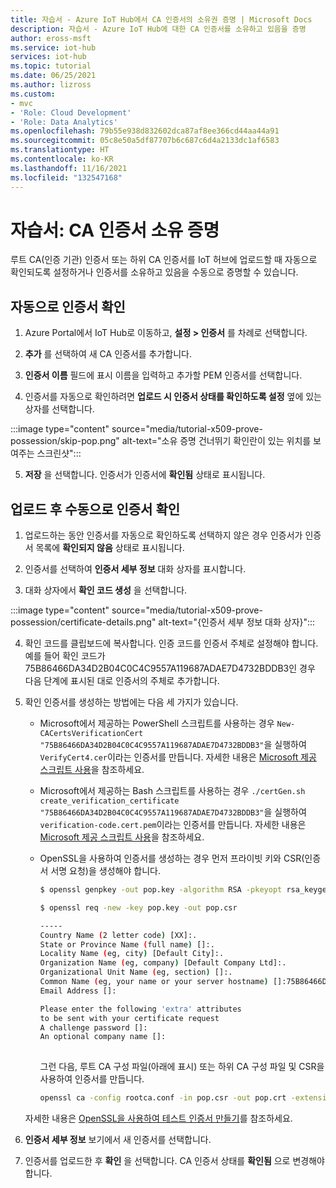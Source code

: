 ```yaml
---
title: 자습서 - Azure IoT Hub에서 CA 인증서의 소유권 증명 | Microsoft Docs
description: 자습서 - Azure IoT Hub에 대한 CA 인증서를 소유하고 있음을 증명
author: eross-msft
ms.service: iot-hub
services: iot-hub
ms.topic: tutorial
ms.date: 06/25/2021
ms.author: lizross
ms.custom:
- mvc
- 'Role: Cloud Development'
- 'Role: Data Analytics'
ms.openlocfilehash: 79b55e938d832602dca87af8ee366cd44aa44a91
ms.sourcegitcommit: 05c8e50a5df87707b6c687c6d4a2133dc1af6583
ms.translationtype: HT
ms.contentlocale: ko-KR
ms.lasthandoff: 11/16/2021
ms.locfileid: "132547168"
---
```

# <a name="tutorial-proving-possession-of-a-ca-certificate"></a>자습서: CA 인증서 소유 증명

루트 CA(인증 기관) 인증서 또는 하위 CA 인증서를 IoT 허브에 업로드할 때 자동으로 확인되도록 설정하거나 인증서를 소유하고 있음을 수동으로 증명할 수 있습니다.

## <a name="verify-certificate-automatically"></a>자동으로 인증서 확인 

1. Azure Portal에서 IoT Hub로 이동하고, **설정 > 인증서** 를 차례로 선택합니다.

2. **추가** 를 선택하여 새 CA 인증서를 추가합니다.

3. **인증서 이름** 필드에 표시 이름을 입력하고 추가할 PEM 인증서를 선택합니다.

4. 인증서를 자동으로 확인하려면 **업로드 시 인증서 상태를 확인하도록 설정** 옆에 있는 상자를 선택합니다.

  :::image type="content" source="media/tutorial-x509-prove-possession/skip-pop.png" alt-text="소유 증명 건너뛰기 확인란이 있는 위치를 보여주는 스크린샷":::

5. **저장** 을 선택합니다.  인증서가 인증서에 **확인됨** 상태로 표시됩니다.

## <a name="verify-certificate-manually-after-upload"></a>업로드 후 수동으로 인증서 확인

1. 업로드하는 동안 인증서를 자동으로 확인하도록 선택하지 않은 경우 인증서가 인증서 목록에 **확인되지 않음** 상태로 표시됩니다. 

2. 인증서를 선택하여 **인증서 세부 정보** 대화 상자를 표시합니다.

3. 대화 상자에서 **확인 코드 생성** 을 선택합니다.

  :::image type="content" source="media/tutorial-x509-prove-possession/certificate-details.png" alt-text="{인증서 세부 정보 대화 상자}":::

4. 확인 코드를 클립보드에 복사합니다. 인증 코드를 인증서 주체로 설정해야 합니다. 예를 들어 확인 코드가 75B86466DA34D2B04C0C4C9557A119687ADAE7D4732BDDB3인 경우 다음 단계에 표시된 대로 인증서의 주체로 추가합니다.

5. 확인 인증서를 생성하는 방법에는 다음 세 가지가 있습니다.

    * Microsoft에서 제공하는 PowerShell 스크립트를 사용하는 경우 `New-CACertsVerificationCert "75B86466DA34D2B04C0C4C9557A119687ADAE7D4732BDDB3"`을 실행하여 `VerifyCert4.cer`이라는 인증서를 만듭니다. 자세한 내용은 [Microsoft 제공 스크립트 사용](tutorial-x509-scripts.md)을 참조하세요.

    * Microsoft에서 제공하는 Bash 스크립트를 사용하는 경우 `./certGen.sh create_verification_certificate "75B86466DA34D2B04C0C4C9557A119687ADAE7D4732BDDB3"`을 실행하여 `verification-code.cert.pem`이라는 인증서를 만듭니다. 자세한 내용은 [Microsoft 제공 스크립트 사용](tutorial-x509-scripts.md)을 참조하세요.

    * OpenSSL을 사용하여 인증서를 생성하는 경우 먼저 프라이빗 키와 CSR(인증서 서명 요청)을 생성해야 합니다.

      ```bash
      $ openssl genpkey -out pop.key -algorithm RSA -pkeyopt rsa_keygen_bits:2048

      $ openssl req -new -key pop.key -out pop.csr

      -----
      Country Name (2 letter code) [XX]:.
      State or Province Name (full name) []:.
      Locality Name (eg, city) [Default City]:.
      Organization Name (eg, company) [Default Company Ltd]:.
      Organizational Unit Name (eg, section) []:.
      Common Name (eg, your name or your server hostname) []:75B86466DA34D2B04C0C4C9557A119687ADAE7D4732BDDB3
      Email Address []:

      Please enter the following 'extra' attributes
      to be sent with your certificate request
      A challenge password []:
      An optional company name []:
 
      ```

      그런 다음, 루트 CA 구성 파일(아래에 표시) 또는 하위 CA 구성 파일 및 CSR을 사용하여 인증서를 만듭니다.

      ```bash
      openssl ca -config rootca.conf -in pop.csr -out pop.crt -extensions client_ext

      ```

    자세한 내용은 [OpenSSL을 사용하여 테스트 인증서 만들기](tutorial-x509-openssl.md)를 참조하세요.

6. **인증서 세부 정보** 보기에서 새 인증서를 선택합니다.

7. 인증서를 업로드한 후 **확인** 을 선택합니다. CA 인증서 상태를 **확인됨** 으로 변경해야 합니다.
